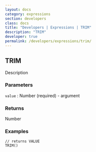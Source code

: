 ```yaml
---
layout: docs
category: expressions
section: developers
class: docs
title: "Developers | Expressions | TRIM"
description: "TRIM"
developer: true
permalink: /developers/expressions/trim/
---
```


## TRIM

Description

### Parameters
`value` : Number (required) - argument

### Returns
Number

### Examples
```
// returns VALUE
TRIM()
```